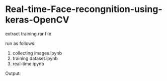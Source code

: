 # Real-time-Face-recongnition-using-keras-OpenCV

extract training.rar file

run as follows:
1) collecting images.ipynb 
2) training dataset.ipynb
3) real-time.ipynb

Output:
<a href="{face-recong.mp4}" title="face recongnition on webcam"></a>
